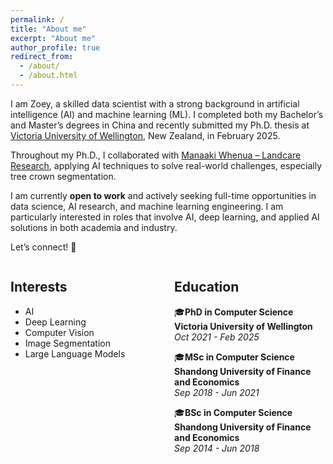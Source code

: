 ```yaml
---
permalink: /
title: "About me"
excerpt: "About me"
author_profile: true
redirect_from: 
  - /about/
  - /about.html
---
```



I am Zoey, a skilled data scientist with a strong background in artificial intelligence (AI) and machine learning (ML). I completed both my Bachelor’s and Master’s degrees in China and recently submitted my Ph.D. thesis at [Victoria University of Wellington](https://www.wgtn.ac.nz/), New Zealand, in February 2025.  

Throughout my Ph.D., I collaborated with [Manaaki Whenua – Landcare Research](https://www.landcareresearch.co.nz/), applying AI techniques to solve real-world challenges, especially tree crown segmentation. 

I am currently **open to work** and actively seeking full-time opportunities in data science, AI research, and machine learning engineering. I am particularly interested in roles that involve AI, deep learning, and applied AI solutions in both academia and industry.  

Let’s connect! 🚀





<div style="display: flex; justify-content: space-between; gap: 20px;">

  <div style="width: 48%;">
  
  <h2>Interests</h2> 

  - AI 
  - Deep Learning
  - Computer Vision 
  - Image Segmentation  
  - Large Language Models  
  </div>

  <div style="width: 48%;">

  <h2>Education</h2> 

   🎓**PhD in Computer Science**  
  **Victoria University of Wellington**  
  _Oct 2021 - Feb 2025_  

   🎓**MSc in Computer Science**  
  **Shandong University of Finance and Economics**  
  _Sep 2018 - Jun 2021_  

   🎓**BSc in Computer Science**  
  **Shandong University of Finance and Economics**  
  _Sep 2014 - Jun 2018_  

  </div>

</div>


